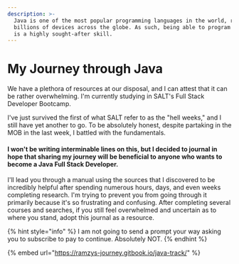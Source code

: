 ```yaml
---
description: >-
  Java is one of the most popular programming languages in the world, running on
  billions of devices across the globe. As such, being able to program in Java
  is a highly sought-after skill.
---
```


# My Journey through Java

We have a plethora of resources at our disposal, and I can attest that it can be rather overwhelming. I'm currently studying in SALT's Full Stack Developer Bootcamp.

I've just survived the first of what SALT refer to as the "hell weeks," and I still have yet another to go. To be absolutely honest, despite partaking in the MOB in the last week, I battled with the fundamentals.

#### I won't be writing interminable lines on this, but I decided to journal in hope that sharing my journey will be beneficial to anyone who wants to become a Java Full Stack Developer.

I'll lead you through a manual using the sources that I discovered to be incredibly helpful after spending numerous hours, days, and even weeks completing research. I'm trying to prevent you from going through it primarily because it's so frustrating and confusing. After completing several courses and searches, if you still feel overwhelmed and uncertain as to where you stand, adopt this journal as a resource.

{% hint style="info" %}
I am not going to send a prompt your way asking you to subscribe to pay to continue. Absolutely NOT.&#x20;
{% endhint %}

{% embed url="https://ramzys-journey.gitbook.io/java-track/" %}

